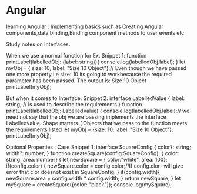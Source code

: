 # Angular
learning Angular : Implementing basics such as Creating Angular components,data binding,Binding component methods to user events etc


Study notes on Interfaces:

When we use a normal function for Ex.
Snippet 1:
function printLabel(labelledObj: {label: string}){
    console.log(labelledObj.label);
}
let myObj = { size: 10, label: "Size 10 Object"};// Even though we have passed one more property i.e size: 10 its going to workbecause the required parameter has been passed. The output is: Size 10 Object
printLabel(myObj);

But when it comes to Interface:
Snippet 2:
interface LabelledValue {
    label: string; // is used to describe the requirements
}
function printLabel(labelledObj: LabelledValue) {
    console.log(labelledObj.label);// we need not say that the obj we are passing implements the interface Labelledvalue.
Shape matters.
}Objects that we pass to the function meets the requirements listed 
let myObj = {size: 10, label: "Size 10 Object"};
printLabel(myObj);

Optional Properties : Case
Snippet 1:
interface SquareConfig {
    color?: string;
    width?: number;
}
function createSquare(config:SquareConfig): { color: string; area: number} {
    let newSquare = { color:"white", area: 100};
    if(config.color) {
        newSquare.color = config.color;//If config.clor- will give error that clor doesnot exist in SquareConfig.
    }
    if(config.width){
        newSquare.area = config.width * config.width;
    }
    return newSquare;
}
let mySquare = createSquare({color: "black"}); 
console.log(mySquare);




